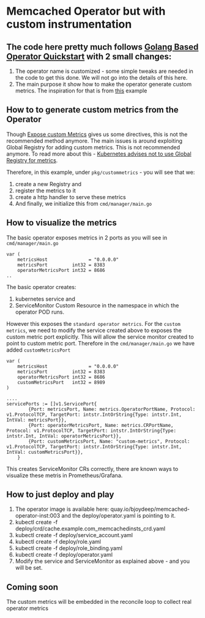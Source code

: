 # Memcached Operator but with custom instrumentation

## The code here pretty much follows [Golang Based Operator Quickstart](https://sdk.operatorframework.io/docs/golang/quickstart/) with 2 small changes:
1. The operator name is customized - some simple tweaks are needed in the code to get this done. We will not go into the details of this here. 
2. The main purpose it show how to make the operator generate custom metrics. The inspiration for that is from [this](https://github.com/brancz/prometheus-example-app) example

## How to to generate custom metrics from the Operator
Though [Expose custom Metrics](https://sdk.operatorframework.io/docs/golang/monitoring/prometheus/#expose-custom-metrics) gives us some directives, this is not the recommended method anymore. The main issues is around exploiting Global Registry for adding custom metrics. This is not recommended anymore. To read more about this -  [Kubernetes advises not to use Global Registry for metrics](https://github.com/kubernetes/enhancements/blob/master/keps/sig-instrumentation/20181106-kubernetes-metrics-overhaul.md).

Therefore, in this example, under `pkg/custommetrics` - you will see that we:
1. create a new Registry and 
2. register the metrics to it
3. create a http handler to serve these metrics
4. And finally, we initialize this from `cmd/manager/main.go`


## How to visualize the metrics
The basic operator exposes metrics in 2 ports as you will see in `cmd/manager/main.go`
```
var (
	metricsHost               = "0.0.0.0"
	metricsPort         int32 = 8383
	operatorMetricsPort int32 = 8686
..
```
The basic operator creates:
1. kubernetes service and 
2. ServiceMonitor Custom Resource in the namespace in which the operator POD runs. 

However this exposes the `standard operator metrics`. For the `custom metrics`, we need to modify the service created above to exposes the custom metric port explicitly. This will allow the service monitor created to point to custom metric port. Therefore in the `cmd/manager/main.go` we have added `customMetricsPort`
```
var (
	metricsHost               = "0.0.0.0"
	metricsPort         int32 = 8383
	operatorMetricsPort int32 = 8686
	customMetricsPort   int32 = 8989
)

....
servicePorts := []v1.ServicePort{
		{Port: metricsPort, Name: metrics.OperatorPortName, Protocol: v1.ProtocolTCP, TargetPort: intstr.IntOrString{Type: intstr.Int, IntVal: metricsPort}},
		{Port: operatorMetricsPort, Name: metrics.CRPortName, Protocol: v1.ProtocolTCP, TargetPort: intstr.IntOrString{Type: intstr.Int, IntVal: operatorMetricsPort}},
		{Port: customMetricsPort, Name: "custom-metrics", Protocol: v1.ProtocolTCP, TargetPort: intstr.IntOrString{Type: intstr.Int, IntVal: customMetricsPort}},
	}

```

This creates ServiceMonitor CRs correctly, there are known ways to visualize these metris in Prometheus/Grafana.

## How to just deploy and play
1. The operator image is available here: quay.io/bjoydeep/memcached-operator-inst:003 and the deploy/operator.yaml is pointing to it.
2. kubectl create -f deploy/crd/cache.example.com_memcachedinsts_crd.yaml
3. kubectl create -f deploy/service_account.yaml
4. kubectl create -f deploy/role.yaml
5. kubectl create -f deploy/role_binding.yaml
6. kubectl create -f deploy/operator.yaml
7. Modify the service and ServiceMonitor as explained above - and you will be set.

## Coming soon
The custom metrics will be embedded in the reconcile loop to collect real operator metrics